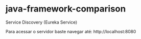 # java-framework-comparison

Service Discovery (Eureka Service)

Para acessar o servidor baste navegar até: http://localhost:8080
